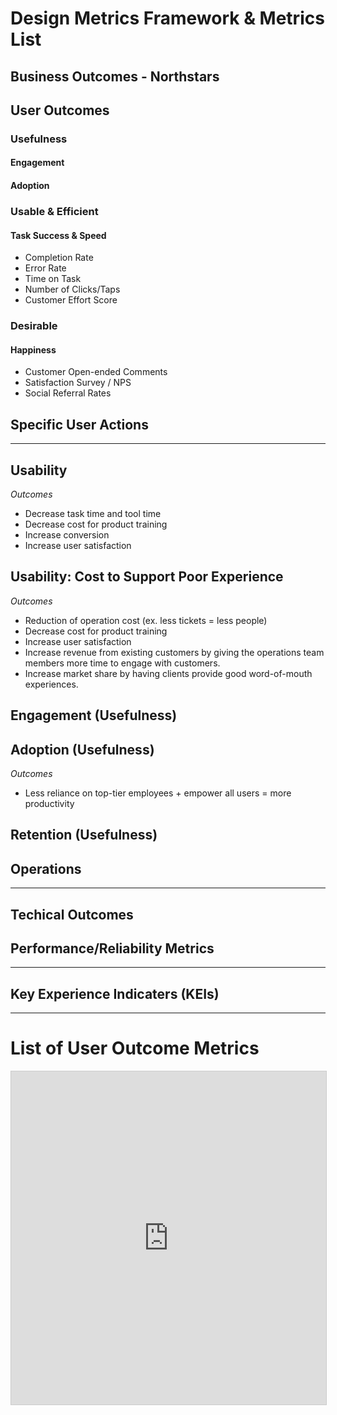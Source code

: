 # Design Metrics Framework & Metrics List

## Business Outcomes - Northstars

## User Outcomes

### Usefulness

#### Engagement

#### Adoption

### Usable & Efficient

#### Task Success & Speed
- Completion Rate
- Error Rate
- Time on Task
- Number of Clicks/Taps
- Customer Effort Score

### Desirable

#### Happiness
- Customer Open-ended Comments
- Satisfaction Survey / NPS
- Social Referral Rates


## Specific User Actions


---

## Usability
*Outcomes*
- Decrease task time and tool time
- Decrease cost for product training
- Increase conversion
- Increase user satisfaction

## Usability: Cost to Support Poor Experience
*Outcomes*
- Reduction of operation cost (ex. less tickets = less people)
- Decrease cost for product training
- Increase user satisfaction
- Increase revenue from existing customers by giving the operations team members more time to engage with customers.
- Increase market share by having clients provide good word-of-mouth experiences.

## Engagement (Usefulness)

## Adoption (Usefulness)
*Outcomes*
- Less reliance on top-tier employees + empower all users = more productivity

## Retention (Usefulness)


## Operations


---

## Techical Outcomes

## Performance/Reliability Metrics


---

## Key Experience Indicaters (KEIs)

---

# List of User Outcome Metrics
<iframe class="airtable-embed" src="https://airtable.com/embed/shrSQ8J2eYF198Rgw?backgroundColor=green&viewControls=on" frameborder="0" onmousewheel="" width="100%" height="533" style="background: transparent; border: 1px solid #ccc;"></iframe>
